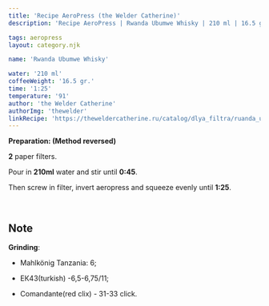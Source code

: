 ```yaml
---
title: 'Recipe AeroPress (the Welder Catherine)'
description: 'Recipe AeroPress | Rwanda Ubumwe Whisky | 210 ml | 16.5 gr'

tags: aeropress
layout: category.njk

name: 'Rwanda Ubumwe Whisky'

water: '210 ml'
coffeeWeight: '16.5 gr.'
time: '1:25'
temperature: '91'
author: 'the Welder Catherine'
authorImg: 'thewelder'
linkRecipe: 'https://theweldercatherine.ru/catalog/dlya_filtra/ruanda_ubumve_viski/'
---
```


__Preparation: (Method reversed)__

__2__ paper filters.

Pour in __210ml__ water and stir until __0:45__.

Then screw in filter, invert aeropress and squeeze evenly until __1:25__.

<br>

<div class="info-warm">

## Note



__Grinding__:
- Mahlkönig Tanzania: 6;

- ЕК43(turkish) -6,5-6,75/11;

- Comandante(red clix) - 31-33 click.
</div>

